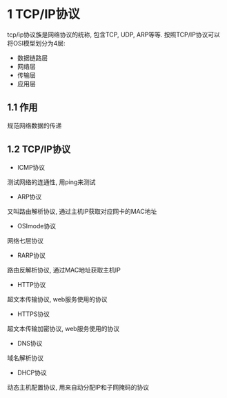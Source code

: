 # 1 TCP/IP协议
tcp/ip协议族是网络协议的统称, 包含TCP, UDP, ARP等等. 按照TCP/IP协议可以将OSI模型划分为4层:
* 数据链路层
* 网络层
* 传输层
* 应用层


## 1.1 作用

规范网络数据的传递

## 1.2 TCP/IP协议
* ICMP协议

 测试网络的连通性, 用ping来测试
* ARP协议

 又叫路由解析协议, 通过主机IP获取对应网卡的MAC地址
* OSImode协议

 网络七层协议
* RARP协议

 路由反解析协议, 通过MAC地址获取主机IP
* HTTP协议

 超文本传输协议, web服务使用的协议
* HTTPS协议

 超文本传输加密协议, web服务使用的协议
* DNS协议

 域名解析协议
* DHCP协议

 动态主机配置协议, 用来自动分配IP和子网掩码的协议
